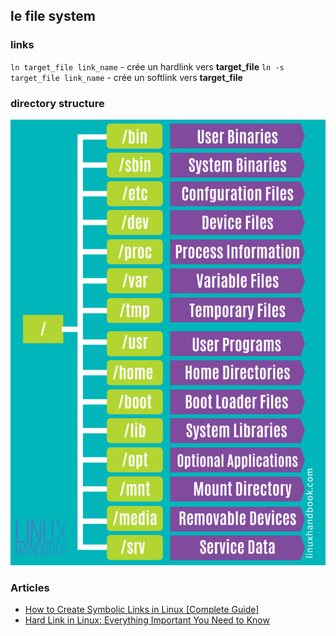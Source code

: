 ## le file system

### links

`ln target_file link_name` - crée un hardlink vers **target_file**
`ln -s target_file link_name` - crée un softlink vers **target_file**

### directory structure

![Linux directories](./linux-system-directoies-poster-724x1024.png)

### Articles

- [How to Create Symbolic Links in Linux [Complete Guide]](https://linuxhandbook.com/symbolic-link-linux/)
- [Hard Link in Linux: Everything Important You Need to Know](https://linuxhandbook.com/hard-link/?utm_source=newsletter&utm_medium=email&utm_campaign=linux_directory_structure_free_df_and_sort_commands_example_hard_and_soft_links_and_more&utm_term=2019-07-28)
